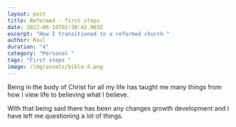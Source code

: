```yaml
---
layout: post
title: Reformed - first steps
date: 2022-06-10T02:38:42.903Z
excerpt: "How I transitioned to a reformed church "
author: Raul
duration: "4"
category: "Personal "
tags: "First steps "
image: /img/assets/bible-4.png
---
```

Being in the body of Christ for all my life has taught me many things from how I view life to believing what I believe. 

With that being said there has been any changes growth development and I have left me questioning a lot of things.